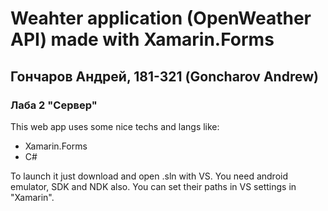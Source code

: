 # Weahter application (OpenWeather API) made with Xamarin.Forms
## Гончаров Андрей, 181-321 (Goncharov Andrew)
### Лаба 2 "Сервер"

This web app uses some nice techs and langs like:

<ul>
    <li>Xamarin.Forms</li>
    <li>C#</li>
</ul>

To launch it just download and open .sln with VS. You need android emulator, SDK and NDK also. You can set their paths in VS settings in "Xamarin".
